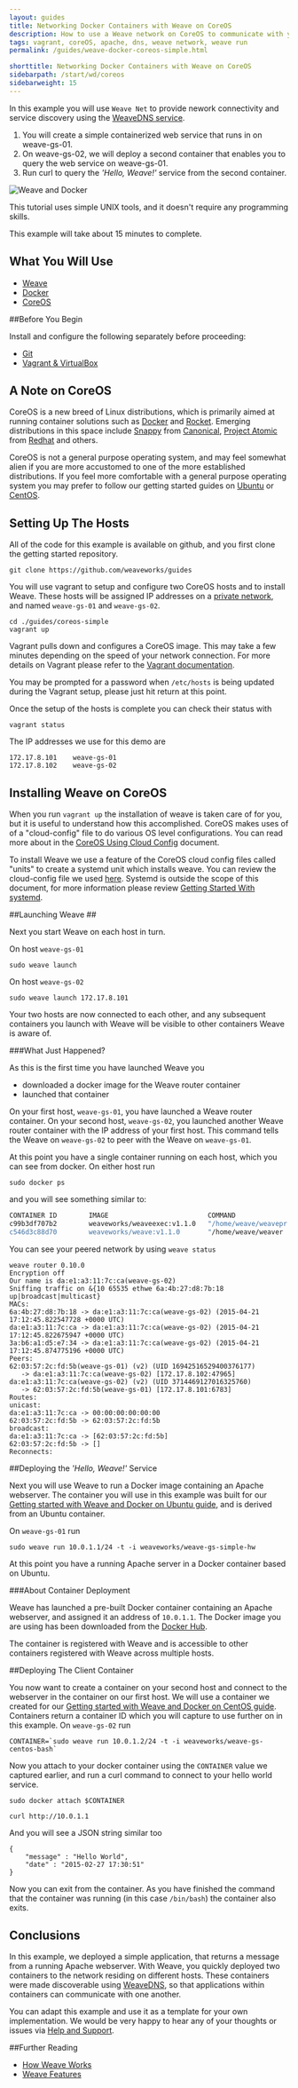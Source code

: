 ```yaml
---
layout: guides
title: Networking Docker Containers with Weave on CoreOS
description: How to use a Weave network on CoreOS to communicate with your containerized applications regardless of the host. 
tags: vagrant, coreOS, apache, dns, weave network, weave run
permalink: /guides/weave-docker-coreos-simple.html

shorttitle: Networking Docker Containers with Weave on CoreOS
sidebarpath: /start/wd/coreos
sidebarweight: 15
---
```


In this example you will use `Weave Net` to provide nework connectivity and service discovery using the [WeaveDNS service](/documentation/net-1.5-weavedns). 

1. You will create a simple containerized web service that runs in on weave-gs-01.
2. On weave-gs-02, we will deploy a second container that enables you to query the web service on weave-gs-01.
3. Run curl to query the _'Hello, Weave!'_ service from the second container.

![Weave and Docker](/images/Simple_Weave.png)

This tutorial uses simple UNIX tools, and it doesn't require any programming skills.

This example will take about 15 minutes to complete.


## What You Will Use

* [Weave](http://weave.works)
* [Docker](http://docker.com)
* [CoreOS](http://coreos.com)

##Before You Begin

Install and configure the following separately before proceeding:

* [Git](http://git-scm.com/downloads)
* [Vagrant & VirtualBox](/guides/about/vagrant.html)


## A Note on CoreOS ##

CoreOS is a new breed of Linux distributions, which is primarily aimed at running container solutions such as 
[Docker](http://docker.com) and [Rocket](https://github.com/coreos/rocket). Emerging distributions in this space include [Snappy](https://developer.ubuntu.com/en/snappy/) from [Canonical](http://canonical.com), [Project Atomic](http://www.projectatomic.io/) from [Redhat](http://redhat.com) and others.

CoreOS is not a general purpose operating system, and may feel somewhat alien if you are more accustomed to 
one of the more established distributions. If you feel more comfortable with a general purpose operating system 
you may prefer to follow our getting started guides on [Ubuntu](https://github.com/weaveworks/guides/blob/master/ubuntu-simple/README.md) or [CentOS](https://github.com/weaveworks/guides/blob/master/centos-simple/README.md).

## Setting Up The Hosts ##

All of the code for this example is available on github, and you first clone the getting started repository.

    git clone https://github.com/weaveworks/guides

You will use vagrant to setup and configure two CoreOS hosts and to install Weave. These hosts will be assigned IP addresses on a [private network](http://en.wikipedia.org/wiki/Private%5Fnetwork), and named `weave-gs-01` and `weave-gs-02`.

    cd ./guides/coreos-simple
    vagrant up

Vagrant pulls down and configures a CoreOS image. This may take a few minutes depending on  the speed of your network connection. For more details on Vagrant please refer to the [Vagrant documentation](http://vagrantup.com).

You may be prompted for a password when `/etc/hosts` is being updated during the Vagrant setup, please just hit return at this point.

Once the setup of the hosts is complete you can check their status with

    vagrant status

The IP addresses we use for this demo are

    172.17.8.101 	weave-gs-01
    172.17.8.102 	weave-gs-02

## Installing Weave on CoreOS ##

When you run `vagrant up` the installation of weave is taken care of for you, but it is useful to understand
how this accomplished. CoreOS makes uses of of a "cloud-config" file to do various OS level configurations. You can 
read more about in the [CoreOS Using Cloud Config](https://coreos.com/docs/cluster-management/setup/cloudinit-cloud-config/)
document. 

To install Weave we use a feature of the CoreOS cloud config files called "units" to create a systemd unit which
installs weave. You can review the cloud-config file we used [here](https://github.com/weaveworks/guides/blob/master/coreos-simple/user-data). Systemd is outside the scope of this document, for more information please review [Getting Started With
systemd](https://coreos.com/docs/launching-containers/launching/getting-started-with-systemd/).     
 
##Launching Weave ##

Next you start Weave on each host in turn.

On host `weave-gs-01`

    sudo weave launch

On host `weave-gs-02`

    sudo weave launch 172.17.8.101

Your two hosts are now connected to each other, and any subsequent containers you launch with Weave will be visible to other containers Weave is aware of.

###What Just Happened?

As this is the first time you have launched Weave you

* downloaded a docker image for the Weave router container
* launched that container

On your first host, `weave-gs-01`, you have launched a Weave router container. On your second host, `weave-gs-02`, you launched another Weave router container with the IP address of your first host. This command tells the Weave on `weave-gs-02` to peer with the Weave on `weave-gs-01`.

At this point you have a single container running on each host, which you can see from docker. On either host run

    sudo docker ps

and you will see something similar to:

~~~bash
CONTAINER ID        IMAGE                         COMMAND                CREATED              STATUS              PORTS                                                                                        NAMES
c99b3df707b2        weaveworks/weaveexec:v1.1.0   "/home/weave/weavepr   About a minute ago   Up About a minute                                                                                                weaveproxy          
c546d3c88d70        weaveworks/weave:v1.1.0       "/home/weave/weaver    About a minute ago   Up About a minute   0.0.0.0:6783->6783/tcp, 0.0.0.0:6783->6783/udp, 10.1.42.1:53->53/tcp, 10.1.42.1:53->53/udp   weave               
~~~

You can see your peered network by using `weave status`

    weave router 0.10.0
    Encryption off
    Our name is da:e1:a3:11:7c:ca(weave-gs-02)
    Sniffing traffic on &{10 65535 ethwe 6a:4b:27:d8:7b:18 up|broadcast|multicast}
    MACs:
    6a:4b:27:d8:7b:18 -> da:e1:a3:11:7c:ca(weave-gs-02) (2015-04-21 17:12:45.822547728 +0000 UTC)
    da:e1:a3:11:7c:ca -> da:e1:a3:11:7c:ca(weave-gs-02) (2015-04-21 17:12:45.822675947 +0000 UTC)
    3a:b6:a1:d5:e7:34 -> da:e1:a3:11:7c:ca(weave-gs-02) (2015-04-21 17:12:45.874775196 +0000 UTC)
    Peers:
    62:03:57:2c:fd:5b(weave-gs-01) (v2) (UID 16942516529400376177)
       -> da:e1:a3:11:7c:ca(weave-gs-02) [172.17.8.102:47965]
    da:e1:a3:11:7c:ca(weave-gs-02) (v2) (UID 3714469127016325760)
       -> 62:03:57:2c:fd:5b(weave-gs-01) [172.17.8.101:6783]
    Routes:
    unicast:
    da:e1:a3:11:7c:ca -> 00:00:00:00:00:00
    62:03:57:2c:fd:5b -> 62:03:57:2c:fd:5b
    broadcast:
    da:e1:a3:11:7c:ca -> [62:03:57:2c:fd:5b]
    62:03:57:2c:fd:5b -> []
    Reconnects:

##Deploying the _'Hello, Weave!'_ Service

Next you will use Weave to run a Docker image containing an Apache webserver. The container you will use
in this example was built for our [Getting started with Weave and Docker on Ubuntu guide](), and is derived 
from an Ubuntu container.

On `weave-gs-01` run

    sudo weave run 10.0.1.1/24 -t -i weaveworks/weave-gs-simple-hw

At this point you have a running Apache server in a Docker container based on Ubuntu.

###About Container Deployment

Weave has launched a pre-built Docker container containing an Apache webserver, and assigned it an address of `10.0.1.1`. The Docker image you are using has been downloaded from the [Docker Hub](https://hub.docker.com/).

The container is registered with Weave and is accessible to other containers registered with Weave across multiple hosts.

##Deploying The Client Container

You now want to create a container on your second host and connect to the webserver in the container on our first host. 
We will use a container we created for our [Getting started with Weave and Docker on CentOS guide](). Containers return a container ID which you will capture to use further on in this example. On `weave-gs-02` run

    CONTAINER=`sudo weave run 10.0.1.2/24 -t -i weaveworks/weave-gs-centos-bash`

Now you attach to your docker container using the `CONTAINER` value we captured earlier, and run a curl command to connect to your hello world service.

    sudo docker attach $CONTAINER

    curl http://10.0.1.1

And you will see a JSON string similar too

    {
        "message" : "Hello World",
        "date" : "2015-02-27 17:30:51"
    }

Now you can exit from the container. As you have finished the command that the container was running (in this case `/bin/bash`) the container also exits.

## Conclusions ##

In this example, we deployed a simple application, that returns a message from a running Apache webserver. With Weave, you quickly deployed two containers to the network residing on different hosts. These containers were made discoverable using [WeaveDNS](/documentation/net-1.5-weavedns), so that applications within containers can communicate with one another. 

You can adapt this example and use it as a template for your own implementation. We would be very happy to hear any of your thoughts or issues via [Help and Support](http://weave.works/help/index.html).

##Further Reading

 * [How Weave Works](/documentation/net-1.5-router-topology)
 * [Weave Features](/documentation/net-1.5-features)
